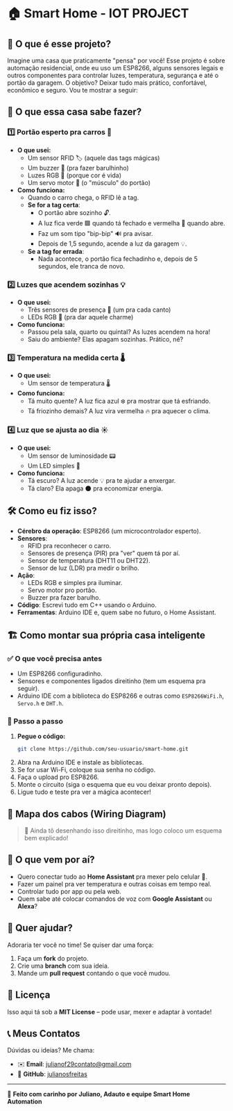 # 🏠 Smart Home - IOT PROJECT

## 📌 O que é esse projeto?
Imagine uma casa que praticamente "pensa" por você! Esse projeto é sobre automação residencial, onde eu uso um ESP8266, alguns sensores legais e outros componentes para controlar luzes, temperatura, segurança e até o portão da garagem. O objetivo? Deixar tudo mais prático, confortável, econômico e seguro. Vou te mostrar a seguir:

## 🚀 O que essa casa sabe fazer?

### 1️⃣ **Portão esperto pra carros** 🚗
- **O que usei:**
  - Um sensor RFID 🏷️ (aquele das tags mágicas)
  - Um buzzer 📢 (pra fazer barulhinho)
  - Luzes RGB 🌈 (porque cor é vida)
  - Um servo motor 🤖 (o "músculo" do portão)
- **Como funciona:**
  - Quando o carro chega, o RFID lê a tag.
  - **Se for a tag certa**:
    - O portão abre sozinho 🔓.
    - A luz fica verde 🟩 quando tá fechado e vermelha 🔴 quando abre.
    - Faz um som tipo "bip-bip" 🔊 pra avisar.
    - Depois de 1,5 segundo, acende a luz da garagem 💡.
  - **Se a tag for errada**:
    - Nada acontece, o portão fica fechadinho e, depois de 5 segundos, ele tranca de novo.

### 2️⃣ **Luzes que acendem sozinhas** 💡
- **O que usei:**
  - Três sensores de presença 👀 (um pra cada canto)
  - LEDs RGB 🌈 (pra dar aquele charme)
- **Como funciona:**
  - Passou pela sala, quarto ou quintal? As luzes acendem na hora!
  - Saiu do ambiente? Elas apagam sozinhas. Prático, né?

### 3️⃣ **Temperatura na medida certa** 🌡️
- **O que usei:**
  - Um sensor de temperatura 🌡️
- **Como funciona:**
  - Tá muito quente? A luz fica azul ❄️ pra mostrar que tá esfriando.
  - Tá friozinho demais? A luz vira vermelha 🔥 pra aquecer o clima.

### 4️⃣ **Luz que se ajusta ao dia** ☀️
- **O que usei:**
  - Um sensor de luminosidade 📟
  - Um LED simples 🔲
- **Como funciona:**
  - Tá escuro? A luz acende 💡 pra te ajudar a enxergar.
  - Tá claro? Ela apaga 🌑 pra economizar energia.

## 🛠️ Como eu fiz isso?
- **Cérebro da operação**: ESP8266 (um microcontrolador esperto).
- **Sensores**:
  - RFID pra reconhecer o carro.
  - Sensores de presença (PIR) pra "ver" quem tá por aí.
  - Sensor de temperatura (DHT11 ou DHT22).
  - Sensor de luz (LDR) pra medir o brilho.
- **Ação**:
  - LEDs RGB e simples pra iluminar.
  - Servo motor pro portão.
  - Buzzer pra fazer barulho.
- **Código**: Escrevi tudo em C++ usando o Arduino.
- **Ferramentas**: Arduino IDE e, quem sabe no futuro, o Home Assistant.

## 🏗️ Como montar sua própria casa inteligente
### ✅ O que você precisa antes
- Um ESP8266 configuradinho.
- Sensores e componentes ligados direitinho (tem um esquema pra seguir).
- Arduino IDE com a biblioteca do ESP8266 e outras como `ESP8266WiFi.h`, `Servo.h` e `DHT.h`.

### 🔌 Passo a passo
1. **Pegue o código:**
   ```bash
   git clone https://github.com/seu-usuario/smart-home.git
   ```
2. Abra na Arduino IDE e instale as bibliotecas.
3. Se for usar Wi-Fi, coloque sua senha no código.
4. Faça o upload pro ESP8266.
5. Monte o circuito (siga o esquema que eu vou deixar pronto depois).
6. Ligue tudo e teste pra ver a mágica acontecer!

## 📜 Mapa dos cabos (Wiring Diagram)
> 🔧 Ainda tô desenhando isso direitinho, mas logo coloco um esquema bem explicado!

## 🏡 O que vem por aí?
- Quero conectar tudo ao **Home Assistant** pra mexer pelo celular 📱.
- Fazer um painel pra ver temperatura e outras coisas em tempo real.
- Controlar tudo por app ou pela web.
- Quem sabe até colocar comandos de voz com **Google Assistant** ou **Alexa**?

## 🤝 Quer ajudar?
Adoraria ter você no time! Se quiser dar uma força:
1. Faça um **fork** do projeto.
2. Crie uma **branch** com sua ideia.
3. Mande um **pull request** contando o que você mudou.

## 📄 Licença
Isso aqui tá sob a **MIT License** – pode usar, mexer e adaptar à vontade!

## 📞 Meus Contatos
Dúvidas ou ideias? Me chama:
- ✉️ **Email**: julianof29contato@gmail.com
- 🔗 **GitHub**: [julianosfreitas](https://github.com/julianosfreitas)

---
🚀 **Feito com carinho por Juliano, Adauto e equipe Smart Home Automation**
